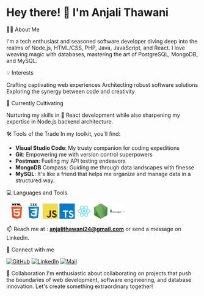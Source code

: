 # Hey there! 👋 I'm Anjali Thawani

👩‍💻 About Me

I'm a tech enthusiast and seasoned software developer diving deep into the realms of Node.js, HTML/CSS, PHP, Java, JavaScript, and React. I love weaving magic with databases, mastering the art of PostgreSQL, MongoDB, and MySQL.

💡 Interests

Crafting captivating web experiences
Architecting robust software solutions
Exploring the synergy between code and creativity

🌱 Currently Cultivating

Nurturing my skills in 🚀 React development while also sharpening my expertise in Node.js backend architecture.

🛠️ Tools of the Trade
In my toolkit, you'll find:

- **Visual Studio Code**: My trusty companion for coding expeditions
- **Git**: Empowering me with version control superpowers
- **Postman**: Fueling my API testing endeavors
- **MongoDB** Compass: Guiding me through data landscapes with finesse
- **MySQL**: It's like a friend that helps me organize and manage data in a structured way.

💻 Languages and Tools
<p align="left"> 
<code> <img height="40" src="https://raw.githubusercontent.com/github/explore/80688e429a7d4ef2fca1e82350fe8e3517d3494d/topics/html/html.png"></code>
<code><img height="40" src="https://raw.githubusercontent.com/github/explore/80688e429a7d4ef2fca1e82350fe8e3517d3494d/topics/css/css.png"></code>
<code><img height="40" src="https://raw.githubusercontent.com/github/explore/80688e429a7d4ef2fca1e82350fe8e3517d3494d/topics/javascript/javascript.png"></code>
<code><img height="40" src="https://raw.githubusercontent.com/github/explore/80688e429a7d4ef2fca1e82350fe8e3517d3494d/topics/typescript/typescript.png"></code>
<code><img height="40" src="https://raw.githubusercontent.com/github/explore/80688e429a7d4ef2fca1e82350fe8e3517d3494d/topics/react/react.png"></code>
<code><img height="40" src="https://raw.githubusercontent.com/github/explore/80688e429a7d4ef2fca1e82350fe8e3517d3494d/topics/nodejs/nodejs.png"></code>
<code><img height="40" src="https://raw.githubusercontent.com/github/explore/80688e429a7d4ef2fca1e82350fe8e3517d3494d/topics/mongodb/mongodb.png"></code>
</p>

📫 Reach me at : **anjalithawani24@gmail.com** or send a message on LinkedIn.


🔗 Connect with me  

[![GitHub](https://img.shields.io/badge/github-%2324292e.svg?&style=for-the-badge&logo=github&logoColor=white)](https://github.com/anjalithawani2000)
[![LinkedIn](https://img.shields.io/badge/linkedin-%231E77B5.svg?&style=for-the-badge&logo=linkedin&logoColor=white)](https://www.linkedin.com/in/anjali-thawani/)
[![Mail](https://img.shields.io/badge/mail-%23D14836.svg?&style=for-the-badge&logo=gmail&logoColor=white)](mailto:anjalithawani24@gmail.com)


🤝 Collaboration
I'm enthusiastic about collaborating on projects that push the boundaries of web development, software engineering, and database innovation. Let's create something extraordinary together!
